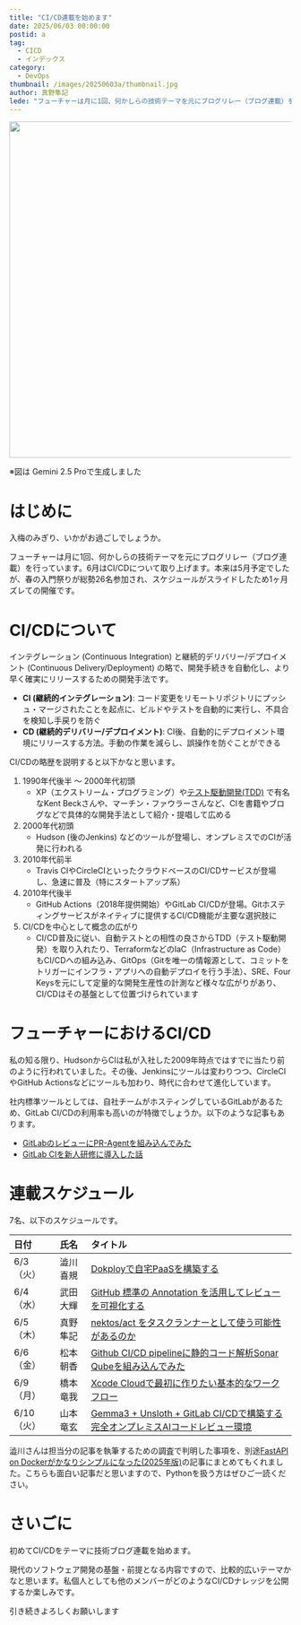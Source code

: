 ```yaml
---
title: "CI/CD連載を始めます"
date: 2025/06/03 00:00:00
postid: a
tag:
  - CICD
  - インデックス
category:
  - DevOps
thumbnail: /images/20250603a/thumbnail.jpg
author: 真野隼記
lede: "フューチャーは月に1回、何かしらの技術テーマを元にブログリレー（ブログ連載）を行っています。6月はCI/CDについて取り上げます"
---
```


<img src="/images/20250603a/top.jpg" alt="" width="600" height="600">

※図は Gemini 2.5 Proで生成しました

# はじめに

入梅のみぎり、いかがお過ごしでしょうか。

フューチャーは月に1回、何かしらの技術テーマを元にブログリレー（ブログ連載）を行っています。6月はCI/CDについて取り上げます。本来は5月予定でしたが、春の入門祭りが総勢26名参加され、スケジュールがスライドしたため1ヶ月ズレての開催です。

# CI/CDについて

インテグレーション (Continuous Integration) と継続的デリバリー/デプロイメント (Continuous Delivery/Deployment) の略で、開発手続きを自動化し、より早く確実にリリースするための開発手法です。

- **CI (継続的インテグレーション)**: コード変更をリモートリポジトリにプッシュ・マージされたことを起点に、ビルドやテストを自動的に実行し、不具合を検知し手戻りを防ぐ
- **CD (継続的デリバリー/デプロイメント)**: CI後、自動的にデプロイメント環境にリリースする方法。手動の作業を減らし、誤操作を防ぐことができる

CI/CDの略歴を説明すると以下かなと思います。

1. 1990年代後半 ～ 2000年代初頭
    - XP（エクストリーム・プログラミング）や[テスト駆動開発(TDD)](https://www.amazon.co.jp/%E3%83%86%E3%82%B9%E3%83%88%E9%A7%86%E5%8B%95%E9%96%8B%E7%99%BA-Kent-Beck/dp/4274217884) で有名なKent Beckさんや、マーチン・ファウラーさんなど、CIを書籍やブログなどで具体的な開発手法として紹介・提唱して広める
2. 2000年代初頭
    - Hudson (後のJenkins) などのツールが登場し、オンプレミスでのCIが活発に行われる
3. 2010年代前半
    - Travis CIやCircleCIといったクラウドベースのCI/CDサービスが登場し、急速に普及（特にスタートアップ系）
4. 2010年代後半
    - GitHub Actions（2018年提供開始）やGitLab CI/CDが登場。Gitホスティングサービスがネイティブに提供するCI/CD機能が主要な選択肢に
5. CI/CDを中心として概念の広がり
    - CI/CD普及に従い、自動テストとの相性の良さからTDD（テスト駆動開発）を取り入れたり、TerraformなどのIaC（Infrastructure as Code）もCI/CDへの組み込み、GitOps（Gitを唯一の情報源として、コミットをトリガーにインフラ・アプリへの自動デプロイを行う手法）、SRE、Four Keysを元にして定量的な開発生産性の計測など様々な広がりがあり、CI/CDはその基盤として位置づけられています

# フューチャーにおけるCI/CD

私の知る限り、HudsonからCIは私が入社した2009年時点ではすでに当たり前のように行われていました。その後、Jenkinsにツールは変わりつつ、CircleCIやGitHub Actionsなどにツールも加わり、時代に合わせて進化しています。

社内標準ツールとしては、自社チームがホスティングしているGitLabがあるため、GitLab CI/CDの利用率も高いのが特徴でしょうか。以下のような記事もあります。

- [GitLabのレビューにPR-Agentを組み込んでみた](/articles/20250417a/)
- [GitLab CIを新人研修に導入した話](/articles/20230306a/)

# 連載スケジュール

7名、以下のスケジュールです。

| 日付    | 氏名     | タイトル                                                   |
| :------ | :------- | :--------------------------------------------------------- |
| 6/3（火） | 澁川喜規   | [Dokployで自宅PaaSを構築する](/articles/20250603b/)                                |
| 6/4（水） | 武田大輝   | [GitHub 標準の Annotation を活用してレビューを可視化する](/articles/20250604a/)          |
| 6/5（木） | 真野隼記   | [nektos/act をタスクランナーとして使う可能性があるのか](/articles/20250605a/)            |
| 6/6（金） | 松本朝香   | [Github CI/CD pipelineに静的コード解析Sonar Qubeを組み込んでみた](/articles/20250619a/) |
| 6/9（月） | 橋本竜我   | [Xcode Cloudで最初に作りたい基本的なワークフロー](/articles/20250609a/)                                         |
| 6/10（火）| 山本竜玄   | [Gemma3 + Unsloth + GitLab CI/CDで構築する完全オンプレミスAIコードレビュー環境](/articles/20250620a/)              |

澁川さんは担当分の記事を執筆するための調査で判明した事項を、別途[FastAPI on Dockerがかなりシンプルになった(2025年版)](/articles/20250602a/)の記事にまとめてもくれました。こちらも面白い記事だと思いますので、Pythonを扱う方はぜひご一読ください。

# さいごに

初めてCI/CDをテーマに技術ブログ連載を始めます。

現代のソフトウェア開発の基盤・前提となる内容ですので、比較的広いテーマかなと思います。私個人としても他のメンバーがどのようなCI/CDナレッジを公開するか楽しみです。

引き続きよろしくお願いします
